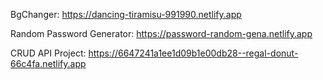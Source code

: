 

 BgChanger: https://dancing-tiramisu-991990.netlify.app
 
 Random Password Generator: https://password-random-gena.netlify.app

 CRUD API Project: https://6647241a1ee1d09b1e00db28--regal-donut-66c4fa.netlify.app
